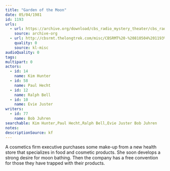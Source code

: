 ```yaml
---
title: "Garden of the Moon"
date: 05/04/1981
id: 1193
urls: 
  - url: https://archive.org/download/cbs_radio_mystery_theater/cbs_radio_mystery_theater-1151-1200.zip/cbs_radio_mystery_theater-1151-1200%2Fcbsrmt_1193_garden_of_the_moon.mp3
    source: archive-org
  - url: http://cbsrmt.thelongtrek.com/misc/CBSRMT%20-%20810504%201193%20Garden%20Of%20The%20Moon.mp3
    quality: 0
    source: kl-misc
audioQuality: 0
tags: 
multipart: 0
actors:  
  - id: 14
    name: Kim Hunter  
  - id: 58
    name: Paul Hecht  
  - id: 12
    name: Ralph Bell  
  - id: 10
    name: Evie Juster
writers:  
  - id: 77
    name: Bob Juhren
searchable: Kim Hunter,Paul Hecht,Ralph Bell,Evie Juster Bob Juhren
notes: 
descriptionSource: kf
---
```

A cosmetics firm executive purchases some make-up from a new health store that specializes in food and cosmetic products. She soon develops a strong desire for moon bathing. Then the company has a free convention for those they have trapped with their products.